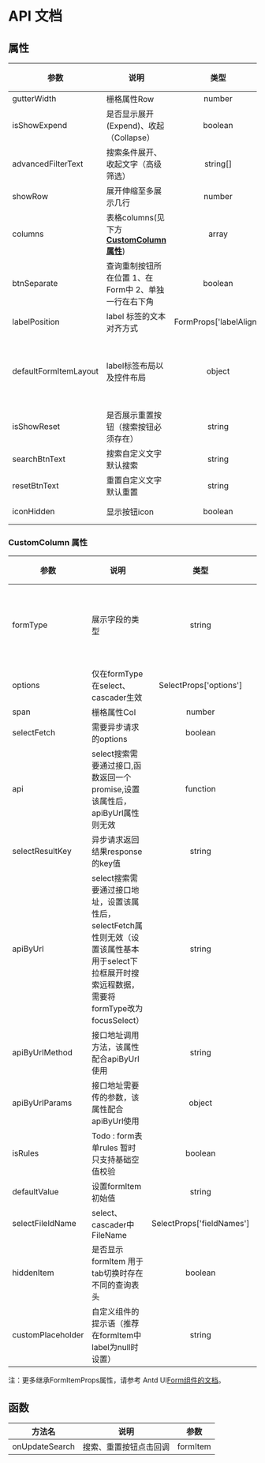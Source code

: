 # API 文档

## 属性

| 参数                  | 说明                                                           |          类型           | 可选值      |                                             默认值                                             |
| --------------------- | -------------------------------------------------------------- | :---------------------: | ----------- | :--------------------------------------------------------------------------------------------: |
| gutterWidth           | 栅格属性Row                                                    |         number          | -           |                                               24                                               |
| isShowExpend          | 是否显示展开(Expend)、收起（Collapse）                         |         boolean         | true、false |                                             false                                              |
| advancedFilterText    | 搜索条件展开、收起文字（高级筛选）                             |        string[]         | -           |                                      [ Collapse, Expend ]                                      |
| showRow               | 展开伸缩至多展示几行                                           |         number          | -           |                                               -                                                |
| columns               | 表格columns(见下方[**CustomColumn 属性**](#CustomColumn-属性)) |          array          | -           |                                               -                                                |
| btnSeparate           | 查询重制按钮所在位置 1、在Form中 2、单独一行在右下角           |         boolean         | true、false |                                              true                                              |
| labelPosition         | label 标签的文本对齐方式                                       | FormProps['labelAlign'] | left、right |                                              left                                              |
| defaultFormItemLayout | label标签布局以及控件布局                                      |         object          | -           | {labelCol: {xs: { span: 24 },sm: { span: 6 }},wrapperCol: {xs: { span: 24 },sm: { span: 18 }}} |
| isShowReset           | 是否展示重置按钮（搜索按钮必须存在）                           |         string          | true、false |                                              true                                              |
| searchBtnText         | 搜索自定义文字 默认搜索                                        |         string          | -           |                                              搜索                                              |
| resetBtnText          | 重置自定义文字 默认重置                                        |         string          | -           |                                              重置                                              |
| iconHidden            | 显示按钮icon                                                   |         boolean         | true、false |                                             false                                              |

### CustomColumn 属性

| 参数              | 说明                                                                                                                                               |           类型            | 可选值                                                                | 默认值 |
| ----------------- | -------------------------------------------------------------------------------------------------------------------------------------------------- | :-----------------------: | --------------------------------------------------------------------- | :----: |
| formType          | 展示字段的类型                                                                                                                                     |          string           | input、normalSelect、cascader、date-picker、range-picker、focusSelect |   -    |
| options           | 仅在formType在select、cascader生效                                                                                                                 |  SelectProps['options']   | -                                                                     |   -    |
| span              | 栅格属性Col                                                                                                                                        |          number           | -                                                                     |   6    |
| selectFetch       | 需要异步请求的options                                                                                                                              |          boolean          | true、false                                                           | false  |
| api               | select搜索需要通过接口,函数返回一个promise,设置该属性后，apiByUrl属性则无效                                                                        |         function          | -                                                                     |   -    |
| selectResultKey   | 异步请求返回结果response的key值                                                                                                                    |          string           | -                                                                     |  data  |
| apiByUrl          | select搜索需要通过接口地址，设置该属性后，selectFetch属性则无效（设置该属性基本用于select下拉框展开时搜索远程数据，需要将formType改为focusSelect） |          string           | -                                                                     |   -    |
| apiByUrlMethod    | 接口地址调用方法，该属性配合apiByUrl使用                                                                                                           |          string           | get、post                                                             |   -    |
| apiByUrlParams    | 接口地址需要传的参数，该属性配合apiByUrl使用                                                                                                       |          object           | -                                                                     |   -    |
| isRules           | Todo : form表单rules 暂时只支持基础空值校验                                                                                                        |          boolean          | -                                                                     | false  |
| defaultValue      | 设置formItem初始值                                                                                                                                 |          string           | -                                                                     |   -    |
| selectFileldName  | select、cascader中FileName                                                                                                                         | SelectProps['fieldNames'] | -                                                                     |  null  |
| hiddenItem        | 是否显示formItem 用于tab切换时存在不同的查询表头                                                                                                   |          boolean          | -                                                                     | false  |
| customPlaceholder | 自定义组件的提示语（推荐在formItem中label为null时设置）                                                                                            |          string           | -                                                                     |  null  |

注：更多继承FormItemProps属性，请参考 Antd UI[Form组件的文档](https://ant-design.antgroup.com/components/form-cn)。

## 函数

| 方法名         | 说明                   | 参数     |
| -------------- | ---------------------- | -------- |
| onUpdateSearch | 搜索、重置按钮点击回调 | formItem |
